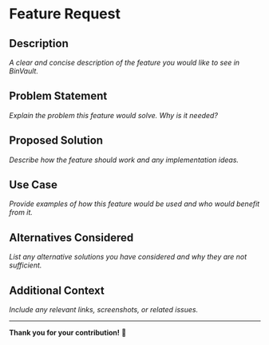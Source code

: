 # Feature Request

## Description
*A clear and concise description of the feature you would like to see in BinVault.*

## Problem Statement
*Explain the problem this feature would solve. Why is it needed?*

## Proposed Solution
*Describe how the feature should work and any implementation ideas.*

## Use Case
*Provide examples of how this feature would be used and who would benefit from it.*

## Alternatives Considered
*List any alternative solutions you have considered and why they are not sufficient.*

## Additional Context
*Include any relevant links, screenshots, or related issues.*

---

**Thank you for your contribution!** 🚀